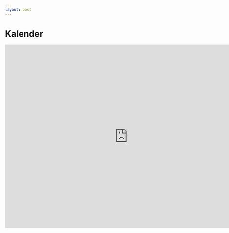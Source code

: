 ```yaml
---
layout: post
---
```


# Kalender

<iframe style="border: 0;" src="https://www.google.com/calendar/embed?src=lapikud%40gmail.com&amp;ctz=Europe/Tallinn" height="600" width="800" frameborder="0" scrolling="no"></iframe>
